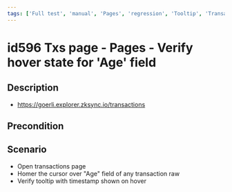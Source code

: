 ```yaml
---
tags: ['Full test', 'manual', 'Pages', 'regression', 'Tooltip', 'Transaction', 'ZKF-2301', 'Active']
---
```


# id596 Txs page - Pages - Verify hover state for 'Age' field

## Description
  - https://goerli.explorer.zksync.io/transactions

## Precondition


## Scenario
- Open transactions page
- Homer the cursor over "Age" field of any transaction raw
- Verify tooltip with timestamp shown on hover
